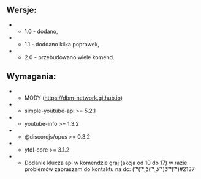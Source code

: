 ## Wersje:
* - 1.0 - dodano,
* - 1.1 - doddano kilka poprawek,
* - 2.0 - przebudowano wiele komend.
## Wymagania:
* - MODY (https://dbm-network.github.io)
* - simple-youtube-api >= 5.2.1
* - youtube-info >= 1.3.2
* - @discordjs/opus >= 0.3.2
* - ytdl-core >= 3.1.2
* - Dodanie klucza api w komendzie graj (akcja od 10 do 17)
w razie problemów zapraszam do kontaktu na dc: ( ͡°( ͡° ͜ʖ( ͡° ͜ʖ ͡°)ʖ ͡°) ͡°)#2137
